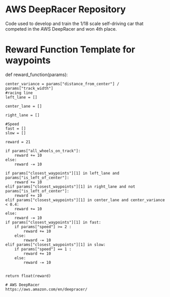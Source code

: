 # AWS DeepRacer Repository
Code used to develop and train the 1/18 scale self-driving car that competed in the AWS DeepRacer and won 4th place.

# Reward Function Template for waypoints
def reward_function(params):

    center_variance = params["distance_from_center"] / params["track_width"]
    #racing line
    left_lane = []
    
    center_lane = []
    
    right_lane = []
    
    #Speed
    fast = []
    slow = []
    
    reward = 21

    if params["all_wheels_on_track"]:
        reward += 10
    else:
        reward -= 10

    if params["closest_waypoints"][1] in left_lane and params["is_left_of_center"]:
        reward += 10
    elif params["closest_waypoints"][1] in right_lane and not params["is_left_of_center"]:
        reward += 10
    elif params["closest_waypoints"][1] in center_lane and center_variance < 0.4:
        reward += 10
    else:
        reward -= 10
    if params["closest_waypoints"][1] in fast:
        if params["speed"] >= 2 :
            reward += 10
        else:
            reward -= 10
    elif params["closest_waypoints"][1] in slow:
        if params["speed"] == 1 :
            reward += 10
        else:
            reward -= 10
        
    
    return float(reward)
    
    # AWS DeepRacer
    https://aws.amazon.com/en/deepracer/
